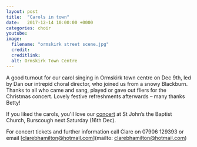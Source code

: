```yaml
---
layout: post
title:  "Carols in town"
date:   2017-12-14 10:00:00 +0000
categories: choir
youtube: 
image: 
  filename: "ormskirk street scene.jpg"
  credit:
  creditlink:
  alt: Ormskirk Town Centre
---
```


A good turnout for our carol singing in Ormskirk town centre on Dec 9th, led by Dan our intrepid choral director, who joined us from a snowy Blackburn.
Thanks to all who came and sang, played or gave out fliers for the Christmas concert. Lovely festive refreshments afterwards – many thanks Betty!
 
If you liked the carols, you'll love our [concert](http://ormskirkmusicsociety.org.uk/diary.html) at St John’s the Baptist Church, Burscough next Saturday (16th Dec).

For concert tickets and further information call Clare on 07906 129393 or email [clarebhamilton@hotmail.com](mailto: clarebhamilton@hotmail.com)

